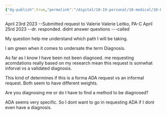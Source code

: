 ```yaml
---
{"dg-publish":true,"permalink":"/digital/10-19-personal/10-medical/10-02-long-covid/06-journal-of-events/","noteIcon":""}
---
```



April 23rd 2023 --Submitted request to Valerie Valerie Leitko, PA-C
April 25rd 2023 --dr. responded. didnt answer questions ---called 






My question help me understand which path I will be taking.

I am green when it comes to undersate the term Diagnosis. 

As far as I know I have been not been diagnoed. me requesting acomdations really based on my research mean this request is somwhat inforval vs a validated diagnosis.

This kind of determines if this is a forma ADA request vs an informal request. Both seem to have different weights. 

Are you diagnosing me or do I have to find a method to be diagnosed?


ADA seems very specific. So I dont want to go in requesting ADA if I dont even have a diagnosis. 